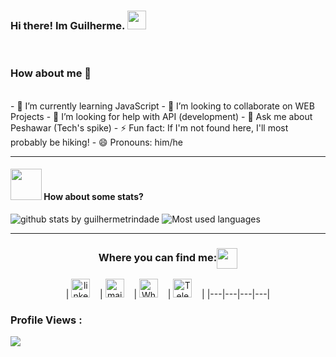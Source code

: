 ### Hi there! Im Guilherme. <img src="https://raw.githubusercontent.com/iampavangandhi/iampavangandhi/master/gifs/Hi.gif" width="30px"></h2>
<br>

### How about me 🚀
<br>
- 🌱 I’m currently learning JavaScript
- 👯 I’m looking to collaborate on WEB Projects
- 🤔 I’m looking for help with API (development)
- 💬 Ask me about Peshawar (Tech's spike)
- ⚡ Fun fact: If I'm not found here, I'll most probably be hiking!
- 😄 Pronouns: him/he


---

#### <img src="https://media.giphy.com/media/VgCDAzcKvsR6OM0uWg/giphy.gif" width="50"> How about some stats?

  
![github stats by guilhermetrindade](https://github-readme-stats.vercel.app/api?username=guilhermetrindade&count_private=true&show_icons=true)
![Most used languages](https://github-readme-stats.vercel.app/api/top-langs/?username=guilhermetrindade&layout=compact)

---



<div align="center">
  <h3 align="center">Where you can find me:<img align="center" src="https://github.com/rajput2107/rajput2107/blob/master/Assets/Handshake.gif" height="33px" /></h3> 
</div>
<p align="center">
| <a href="https://www.linkedin.com/in/guilhermevtrindade/"><img src="https://www.vectorlogo.zone/logos/linkedin/linkedin-icon.svg" width="30px" alt="linkedin"></a>
&nbsp; &nbsp;|
<a href="mailto: guilherme.valverde@outlook.com"><img src="https://www.vectorlogo.zone/logos/gmail/gmail-icon.svg" width="30px" alt="mail"></a> 
&nbsp; &nbsp;|
<a href="https://api.whatsapp.com/send?1=pt_BR&phone=5511954418111"><img src="https://www.vectorlogo.zone/logos/whatsapp/whatsapp-tile.svg" width="30px" alt="Whatsapp"></a> 
&nbsp; &nbsp;|
<a href="https://t.me/guilhermevt"><img src="https://www.vectorlogo.zone/logos/telegram/telegram-tile.svg" width="30px" alt="Telegram"></a> 
&nbsp; &nbsp;|
|---|---|---|---|
</p>
  
 ### Profile Views :<br>
  <img src="https://profile-counter.glitch.me/shrannyobasu/count.svg" />

